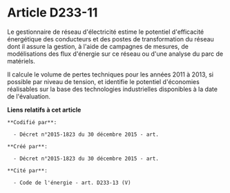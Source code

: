 # Article D233-11

Le gestionnaire de réseau d'électricité estime le potentiel d'efficacité énergétique des conducteurs et des postes de
transformation du réseau dont il assure la gestion, à l'aide de campagnes de mesures, de modélisations des flux d'énergie sur
ce réseau ou d'une analyse du parc de matériels.

Il calcule le volume de pertes techniques pour les années 2011 à 2013, si possible par niveau de tension, et identifie le
potentiel d'économies réalisables sur la base des technologies industrielles disponibles à la date de l'évaluation.

**Liens relatifs à cet article**

	**Codifié par**:

	  - Décret n°2015-1823 du 30 décembre 2015 - art.

	**Créé par**:

	  - Décret n°2015-1823 du 30 décembre 2015 - art.

	**Cité par**:

	  - Code de l'énergie - art. D233-13 (V)
